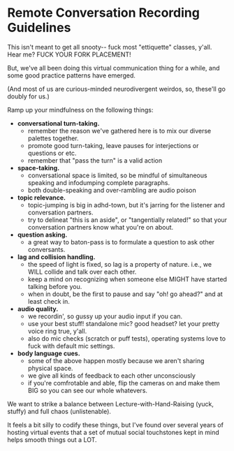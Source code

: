 # Remote Conversation Recording Guidelines

This isn't meant to get all snooty-- fuck most "ettiquette" classes, y'all. Hear me? FUCK YOUR FORK PLACEMENT!

But, we've all been doing this virtual communication thing for a while, and some good practice patterns have emerged. 

(And most of us are curious-minded neurodivergent weirdos, so, these'll go doubly for us.)  

Ramp up your mindfulness on the following things: 
- **conversational turn-taking.**
  - remember the reason we've gathered here is to mix our diverse palettes together. 
  - promote good turn-taking, leave pauses for interjections or questions or etc.
  - remember that "pass the turn" is a valid action
- **space-taking.**
  - conversational space is limited, so be mindful of simultaneous speaking and infodumping complete paragraphs.
  - both double-speaking and over-rambling are audio poison
- **topic relevance.**
  - topic-jumping is big in adhd-town, but it's jarring for the listener and conversation partners.
  - try to delineat "this is an aside", or "tangentially related!" so that your conversation partners know what you're on about.
- **question asking.**
  - a great way to baton-pass is to formulate a question to ask other conversants.
- **lag and collision handling.**
  - the speed of light is fixed, so lag is a property of nature. i.e., we WILL collide and talk over each other.
  - keep a mind on recognizing when someone else MIGHT have started talking before you.
  - when in doubt, be the first to pause and say "oh! go ahead?" and at least check in. 
- **audio quality.**
  - we recordin', so gussy up your audio input if you can.
  - use your best stuff! standalone mic? good headset? let your pretty voice ring true, y'all.
  - also do mic checks (scratch or puff tests), operating systems love to fuck with default mic settings. 
- **body language cues.**
  - some of the above happen mostly because we aren't sharing physical space.
  - we give all kinds of feedback to each other unconsciously
  - if you're comfrotable and able, flip the cameras on and make them BIG so you can see our whole whatevers.

We want to strike a balance between Lecture-with-Hand-Raising (yuck, stuffy) and full chaos (unlistenable). 

It feels a bit silly to codify these things, but I've found over several years of hosting virtual events that a set of mutual social touchstones kept in mind helps smooth things out a LOT. 

